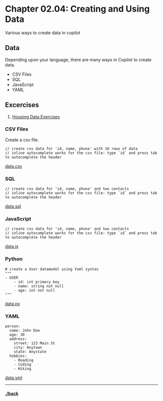 # Chapter 02.04: Creating and Using Data
Various ways to create data in copilot


## Data
Depending upon your language, there are many ways in Copilot to create data.

- CSV Files
- SQL
- JavaScript
- YAML

## Excercises

1. [Housing Data Exercises](./02.04.2/instructions.md)


### CSV Files
Create a csv file.
```text
// create csv data for 'id, name, phone' with 10 rows of data
// inline autocomplete works for the csv file: type `id` and press tab to autocomplete the header
```
[data.csv](./02.04.1/solution/data.csv)

### SQL
```text
// create csv data for 'id, name, phone' and two contacts
// inline autocomplete works for the csv file: type `id` and press tab to autocomplete the header
```
[data.sql](./02.04.1/solution/data.sql)


### JavaScript
```text
// create csv data for 'id, name, phone' and two contacts
// inline autocomplete works for the csv file: type `id` and press tab to autocomplete the header
```
[data.js](./02.04.1/solution/data.js)



### Python
```text
# create a User datamodel using Yaml syntax
"""
- USER
    - id: int primary key
    - name: string not null
    - age: int not null
"""
```
[data.py](./02.04.1/solution/data.py)

### YAML
```text
person:
  name: John Doe
  age: 30
  address:
    street: 123 Main St
    city: Anytown
    state: Anystate
  hobbies:
    - Reading
    - Coding
    - Hiking
```
[data.yml](./02.04.1/solution/data.yml)



---

#### [./back](./README.md)
